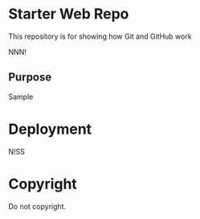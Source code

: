 # Starter Web Repo

This repository is for showing how Git and GitHub work

NNN!

## Purpose

Sample

# Deployment

N!SS

# Copyright

Do not copyright.
